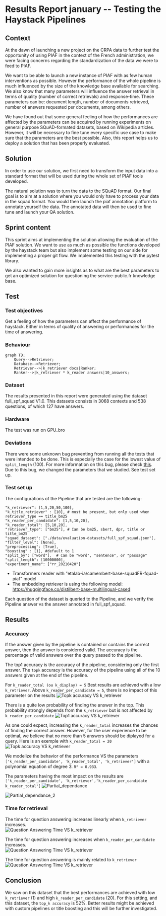 # Results Report january -- Testing the Haystack Pipelines

## Context
At the dawn of launching a new project on the CRPA data to further test the opportunity of using PIAF in the context of the French administration, we were facing concerns regarding the standardization of the data we were to feed to PIAF.

We want to be able to launch a new instance of PIAF with as few human interventions as possible.
However the performance of the whole pipeline is much influenced by the size of the knowledge base available for searching.
We also know that many parameters will influence the answer retrieval in terms of quality (number of correct retrievals) and response-time.
These parameters can be: document length, number of documents retrieved, number of answers requested per documents, among others.

We have found out that some general feeling of how the performances are affected by the parameters can be acquired by running experiments on general purpose SQuAD-formated datasets, based on Wikipedia articles.
However, it will be necessary to fine tune every specific use case to make sure that the parameters are the best possible.
Also, this report helps us to deploy a solution that has been properly evaluated. 

## Solution
In order to use our solution, we first need to transform the input data into a standard format that will be used during the whole set of PIAF tools developed.

The natural solution was to turn the data to the SQuAD format. Our final goal is to aim at a solution where you would only have to process your data in the squad format. You would then launch the piaf annotation platform to annotate yourself the data. The annotated data will then be used to fine tune and launch your QA solution. 

## Sprint content 
This sprint aims at implementing the solution allowing the evaluation of the PIAF solution.
We want to use as much as possible the functions developed by the haystack team but also implement some testing on our side for implementing a proper git flow.
We implemented this testing with the pytest library. 

We also wanted to gain more insights as to what are the best parameters to get an optimized solution for questioning the service-public.fr knowledge base. 

## Test
### Test objectives 
Get a feeling of how the parameters can affect the performance of haystack. Either in terms of quality of answering or performances for the time of answering. 

### Behaviour
```mermaid
graph TD;
    Query-->Retriever;
    Database-->Retriever;
    Retriever-->|k_retriever docs|Ranker;
    Ranker-->|k_retriever * k_reader answers|10_answers;
```

### Dataset
The results presented in this report were generated using the dataset full_spf_squad V1.0. This datasets consists in 3068 contexts and 538 questions, of which 127 have answers. 

### Hardware 
The test was run on GPU_bro

### Deviations
There were some unknown bug preventing from running all the tests that were intended to be done. This is especially the case for the lowest value of ```split_length``` (100). For more information on this bug, please check [this](https://github.com/huggingface/transformers/issues/11354). 
Due to this bug, we changed the parameters that we studied. See test set up. 

### Test set up
The configurations of the Pipeline that are tested are the following: 
```
"k_retriever": [1,5,20,50,100],
"k_title_retriever" : [10], # must be present, but only used when retriever_type == title_bm25
"k_reader_per_candidate": [1,5,10,20],
"k_reader_total": [5,10,20],
"retriever_type": ["bm25"], # Can be bm25, sbert, dpr, title or title_bm25
"squad_dataset": ["./data/evaluation-datasets/full_spf_squad.json"],
"filter_level": [None],
"preprocessing": [True],
"boosting" : [1], #default to 1
"split_by": ["word"],  # Can be "word", "sentence", or "passage"
"split_length": [10000000],
"experiment_name": ["rr_20210420"]
```
- Transformers reader with "etalab-ia/camembert-base-squadFR-fquad-piaf" model
- The embedding retriever is using the following model: https://huggingface.co/distilbert-base-multilingual-cased

Each question of the dataset is queried to the Pipeline, and we verify the Pipeline answer vs the answer annotated in full_spf_squad.

## Results 
### Accuracy
If the answer given by the pipeline is contained or contains the correct answer, then the answer is considered valid. The accuracy is the percentage of valid answers over the query passed to the pipeline.

The top1 accuracy is the accuracy of the pipeline, considering only the first answer. The `topk` accuracy is the accuracy of the pipeline using all of the 10 answers given at the end of the pipeline. 

For `k_reader_total (ou k_display) = 5`
Best results are achieved with a low `k_retriever`. Above `k_reader_per_candidate = 5`, there is no impact of this parameter on the results
![Topk accuracy VS k_retriever](./graphs/output_14_0.png)

There is a quite low probability of finding the answer in the top. This probability strongly depends from the `k_retriever` but is not affected by `k_reader_per_candidate`
![Top1 accuracy VS k_retriever](./graphs/output_23_0.png)

As one could expect, increasing the `k_reader_total` increases the chances of finding the correct answer. However, for the user experience to be optimal, we believe that no more than 5 answers should be diplayed for a query. 
Here is an exemple with `k_reader_total = 20`
![Topk accuracy VS k_retriever](./graphs/output_20_0.png)

We modelize the behavior of the performance VS the parameters ``['k_reader_per_candidate', 'k_reader_total', 'k_retriever']`` with a polynomial equation of degree 3. `R² = 0.933`. 

The parameters having the most impact on the results are `['k_reader_per_candidate', 'k_retriever','k_reader_per_candidate k_reader_total']`
![Partial_dependance](./graphs/output_30_1.png)

![Partial_dependance_2](./graphs/output_31_1.png)

### Time for retrieval
The time for question answering increases linearly when `k_retriever` increases.  
![Question Answering Time VS k_retriever](./graphs/output_35_0.png)

The time for question answering increases  when `k_reader_per_candidate` increases.  
![Question Answering Time VS k_retriever](./graphs/output_36_0.png)

The time for question answering is mainly related to `k_retriever` 
![Question Answering Time VS k_retriever](./graphs/output_40_1.png)

## Conclusion
We saw on this dataset that the best performances are achieved with low `k_retriever` (1) and high `k_reader_per_candidate` (20).
For this setting, and this dataset, the `top_k accuracy` is 52%. 
Better results might be achieved with custom pipelines or title boosting and this will be further investigated. 
